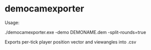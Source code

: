 # democamexporter

Usage:

./democamexporter.exe -demo DEMONAME.dem -split-rounds=true

Exports per-tick player position vector and viewangles into .csv
